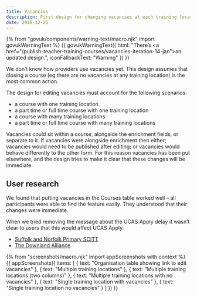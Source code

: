 ```yaml
---
title: Vacancies
description: First design for changing vacancies at each training location on a course.
date: 2018-12-21
---
```

{% from "govuk/components/warning-text/macro.njk" import govukWarningText %}
{{ govukWarningText({
  html: "There’s <a href=\"/publish-teacher-training-courses/vacancies-iteration-14-jan\">an updated design</a>.",
  iconFallbackText: "Warning"
}) }}

We don’t know how providers use vacancies yet. This design assumes that closing a course (eg there are no vacancies at any training location) is the most common action.

The design for editing vacancies must account for the following scenarios:

* a course with one training location
* a part time or full time course with one training location
* a course with many training locations
* a part time or full time course with many training locations

Vacancies could sit within a course, alongside the enrichment fields, or separate to it. If vacancies were alongside enrichment then either; vacancies would need to be published after editing; or vacancies would behave differently to the other form. For this reason vacancies has been put elsewhere, and the design tries to make it clear that these changes will be immediate.

## User research

We found that putting vacancies in the Courses table worked well – all participants were able to find the feature easily. They understood that their changes were immediate.

When we tried removing the message about the UCAS Apply delay it wasn’t clear to users that this would affect UCAS Apply.

* [Suffolk and Norfolk Primary SCITT](https://lookback.io/watch/ud8KczRqKKAexox28)
* [The Downland Alliance](https://lookback.io/watch/E8MxZYHrmy7E7q85w)

{% from "screenshots/macro.njk" import appScreenshots with context %}
{{ appScreenshots({
  items: [
    { text: "Organisation table showing link to edit vacancies" },
    { text: "Multiple training locations" },
    { text: "Multiple training locations (two columns)" },
    { text: "Multiple training locations with no vacancies" },
    { text: "Single training location with vacancies" },
    { text: "Single training location no vacancies" }
  ]
}) }}
